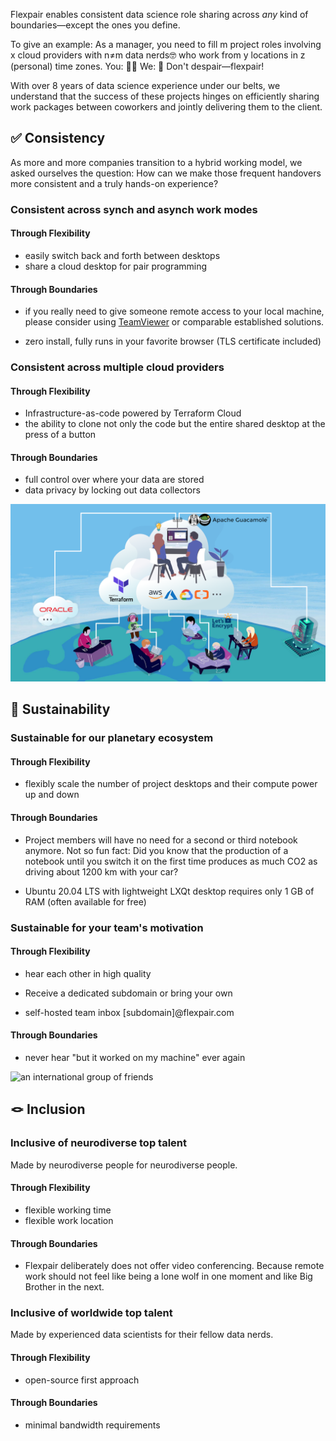 
Flexpair enables consistent data science role sharing across *any* kind of boundaries&mdash;except the ones you define.

To give an example: As a manager, you need to fill m project roles involving x cloud providers with n≠m data nerds🤓 who work from y locations in z (personal) time zones. You: 😵‍💫 We: 🤗 Don't despair&mdash;flexpair!

With over 8 years of data science experience under our belts, we understand that the success of these projects hinges on efficiently sharing work packages between coworkers and jointly delivering them to the client.

## ✅ Consistency

As more and more companies transition to a hybrid working model, we asked ourselves the question: How can we make those frequent handovers more consistent and a truly hands-on experience?

### Consistent across synch and asynch work modes

#### Through Flexibility

- easily switch back and forth between desktops
- share a cloud desktop for pair programming

#### Through Boundaries

- if you really need to give someone remote access to your local machine, please consider using [TeamViewer](https://www.teamviewer.com/en/) or comparable established solutions.

- zero install, fully runs in your favorite browser (TLS certificate included)


### Consistent across multiple cloud providers

#### Through Flexibility

- Infrastructure-as-code powered by Terraform Cloud
- the ability to clone not only the code but the entire shared desktop at the press of a button

#### Through Boundaries

- full control over where your data are stored
- data privacy by locking out data collectors

![High-level illustration of the Flexpair architecture](assets/architecture.png)

## 🌱 Sustainability

### Sustainable for our planetary ecosystem

#### Through Flexibility

- flexibly scale the number of project desktops and their compute power up and down

#### Through Boundaries

- Project members will have no need for a second or third notebook anymore. Not so fun fact: Did you know that the production of a notebook until you switch it on the first time produces as much CO2 as driving about 1200 km with your car?

- Ubuntu 20.04 LTS with lightweight LXQt desktop requires only 1 GB of RAM (often available for free)

### Sustainable for your team's motivation

#### Through Flexibility

- hear each other in high quality
 
- Receive a dedicated subdomain or bring your own

- self-hosted team inbox [subdomain]@flexpair.com

#### Through Boundaries

- never hear "but it worked on my machine" ever again

![an international group of friends](assets/AdobeStock_74031703.jpeg)

## 🪢 Inclusion

### Inclusive of neurodiverse top talent

Made by neurodiverse people for neurodiverse people.

#### Through Flexibility

- flexible working time
- flexible work location

#### Through Boundaries

- Flexpair deliberately does not offer video conferencing. Because remote work should not feel like being a lone wolf in one moment and like Big Brother in the next.

### Inclusive of worldwide top talent

Made by experienced data scientists for their fellow data nerds.

#### Through Flexibility

- open-source first approach

#### Through Boundaries

- minimal bandwidth requirements












